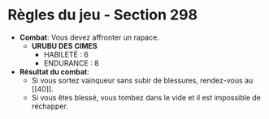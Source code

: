 # Règles du jeu - Section 298

- **Combat**: Vous devez affronter un rapace.
  - **URUBU DES CIMES** 
    - HABILETÉ : 6 
    - ENDURANCE : 8
- **Résultat du combat**:
  - Si vous sortez vainqueur sans subir de blessures, rendez-vous au [[40]].
  - Si vous êtes blessé, vous tombez dans le vide et il est impossible de réchapper.